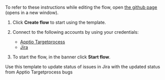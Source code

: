 To refer to these instructions while editing the flow, open [the github page](https://github.com/ot4i/app-connect-templates/blob/master/resources/markdown/Update%20status%20of%20issues%20in%20Jira%20with%20the%20updated%20status%20from%20Apptio%20Targetprocess%20bugs_instructions.md) (opens in a new window).

1. Click **Create flow** to start using the template.
2. Connect to the following accounts by using your credentials:
   - [Apptio Targetprocess](https://www.ibm.com/docs/en/app-connect/containers_cd?topic=apps-apptio-targetprocess)
   - [Jira](https://www.ibm.com/docs/en/app-connect/containers_cd?topic=apps-jira)
   
3. To start the flow, in the banner click **Start flow**.

Use this template to update status of issues in Jira with the updated status from Apptio Targetprocess bugs
